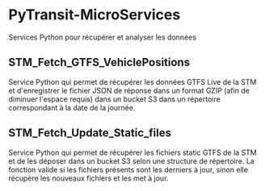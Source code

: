 # PyTransit-MicroServices
Services Python pour récupérer et analyser les données


## STM_Fetch_GTFS_VehiclePositions 

Service Python qui permet de récupérer les données GTFS Live de la STM et d'enregistrer le fichier JSON de réponse dans un format GZIP (afin de diminuer l'espace requis) dans un
bucket S3 dans un répertoire correspondant à la date de la journée.  

## STM_Fetch_Update_Static_files

Service Python qui permet de récupérer les fichiers static GTFS de la STM et de les déposer dans un bucket S3 selon une structure de répertoire. La fonction 
valide si les fichiers présents sont les derniers à jour, sinon elle récupère les nouveaux fichiers et les met à jour.